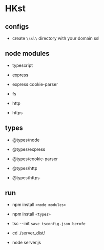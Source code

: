 # HKst

## configs

* create `\ssl\` directory with your domain ssl

## node modules

* typescript

* express

* express cookie-parser

* fs

* http

* https

## types

* @types/node

* @types/express

* @types/cookie-parser

* @types/http

* @types/https

## run

* npm install `<node modules>`

* npm install `<types>`

* tsc --init `save tsconfig.json berofe`

* cd ./server_dist/

* node server.js
